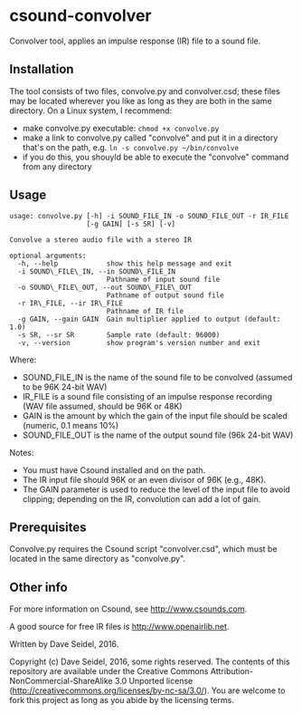 # csound-convolver

Convolver tool, applies an impulse response (IR) file to a sound file.

## Installation

The tool consists of two files, convolve.py and convolver.csd; these files may be located wherever you like as long as they are both in the same directory. On a Linux system, I recommend:

- make convolve.py executable: ```chmod +x convolve.py```
- make a link to convolve.py called "convolve" and put it in a directory that's on the path, e.g. ```ln -s convolve.py ~/bin/convolve```
- if you do this, you shouyld be able to execute the "convolve" command from any directory

## Usage

    usage: convolve.py [-h] -i SOUND_FILE_IN -o SOUND_FILE_OUT -r IR_FILE
                       [-g GAIN] [-s SR] [-v]

    Convolve a stereo audio file with a stereo IR

    optional arguments:
      -h, --help            show this help message and exit
      -i SOUND\_FILE\_IN, --in SOUND\_FILE_IN
                            Pathname of input sound file
      -o SOUND\_FILE\_OUT, --out SOUND\_FILE\_OUT
                            Pathname of output sound file
      -r IR\_FILE, --ir IR\_FILE
                            Pathname of IR file
      -g GAIN, --gain GAIN  Gain multiplier applied to output (default: 1.0)
      -s SR, --sr SR        Sample rate (default: 96000)
      -v, --version         show program's version number and exit

Where:
- SOUND\_FILE\_IN is the name of the sound file to be convolved (assumed to be 96K 24-bit WAV)
- IR\_FILE is a sound file consisting of an impulse response recording (WAV file assumed, should be 96K or 48K)
- GAIN is the amount by which the gain of the input file should be scaled (numeric, 0.1 means 10%)
- SOUND\_FILE\_OUT is the name of the output sound file (96k 24-bit WAV)

Notes:
- You must have Csound installed and on the path.
- The IR input file should 96K or an even divisor of 96K (e.g., 48K).
- The GAIN parameter is used to reduce the level of the input file to avoid clipping; depending on the IR, convolution can add a lot of gain.

## Prerequisites

Convolve.py requires the Csound script "convolver.csd", which must be located in the same directory as "convolve.py".

## Other info

For more information on Csound, see http://www.csounds.com.

A good source for free IR files is http://www.openairlib.net.

Written by Dave Seidel, 2016.

Copyright (c) Dave Seidel, 2016, some rights reserved. The contents of this repository are available under the Creative Commons Attribution-NonCommercial-ShareAlike 3.0 Unported license (http://creativecommons.org/licenses/by-nc-sa/3.0/). You are welcome to fork this project as long as you abide by the licensing terms.

